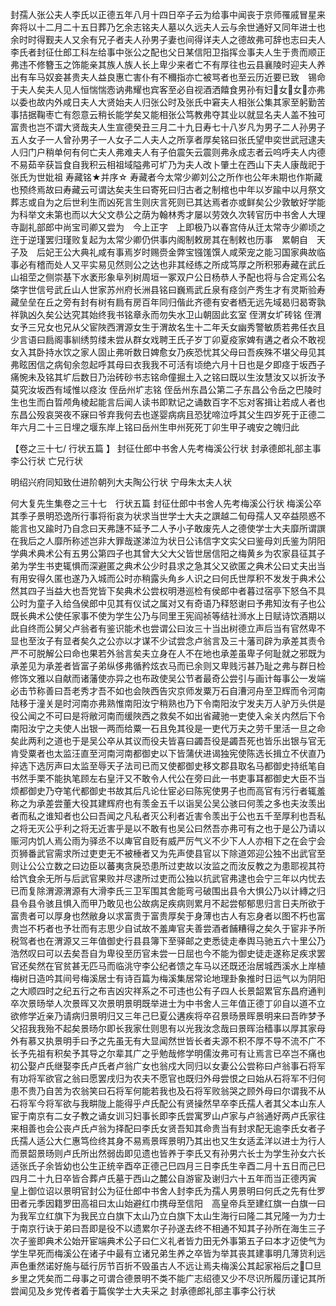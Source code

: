 <!-- { "loadSidebar": true } -->
封孺人张公夫人李氏以正德五年八月十四日卒子云为给事中闻丧于京师罹戚冒星来奔将以十二月二十五日葬乃乞余志铭夫人墓以久远夫人云与余世通好又同年进士也余时时得觐夫人又余有兄子者夫人孙男子妻也间得详夫人之德故弗可辞也志曰夫人李氏者封征仕郎工科左给事中张公之配也父日某信阳卫指挥佥事夫人生于贵而顺正弗违不修簪玉之饰能亲其族人族人长上卑少来者亡不有厚往也云县襄陵时迎夫人养出有车马奴妾甚贵夫人益良惠亡害仆有不穪指亦亡被骂者也至云历近要已致　锡命于夫人矣夫人见人恒惴惴悫讷弗耀也宾客至必自视酒洒饎食男孙有妇&#63150;女&#62834;女&#63151;亦弗以委也故内外咸日夫人大贤始夫人归张公时及张氏中窘夫人相张公集其家至躬勤苦事拮据鞠枣亡有怨意云稍长能学矣又能相张公笃教弗夺其业以就显名夫人盖不独可富贵也岂不谓大贤哉夫人生宣德癸丑三月二十九日寿七十八岁凡为男子二人孙男子五人女子一人曾孙男子一人女子二人夫人之所享者厚矣铭曰张氏望申奕世武冠逮夫人归门户稍单何有何亡夫人弗难夫人有子伯震矢云震则弗永成志者云呜呼夫人内德不易茹辛获旨食自我积云相祖域隘弗可圹乃为夫人改卜肇土在西山下夫人康哉祀于张氏为世妣祖 
寿藏铭★并序☆
寿藏者今太常少卿刘公之所作也公年未期也作斯藏也预终焉故曰寿藏云可谓达矣夫生曰寄死曰归古者之制棺也中年以岁踰中以月祭文葬志或自为之后世利生而凶死言生则庆言死则已其达焉者亦或鲜矣公少敦敏好学能为科举文未第也而以大父文恭公之荫为翰林秀才屡以劳效久次转官历中书舍人大理寺副礼部郎中尚宝司卿又尝为　今上正字　上即极乃以春宫侍从迁太常寺少卿顷之迕于逆瑾罢归瑾败复起为太常少卿仍供事内阁制敕房其在制敕也历事　累朝自　天子及　后妃王公大典礼咸有事焉岁时赐赍金弊宝镪馐馔人咸荣宠之能习国家典故临事必有稽而处人又平实易见然则公之达也非其经练之所成笃厚之所积邪寿藏在武丘山祖茔之侧崇基下水袤形象阜列树周垣一冢双户公日杨恭人予配也将与合定焉公名棨字世信号武丘山人世家苏州府长洲县铭曰巍焉武丘泉有痉剑产秀生才有灵斯验寿藏垒垒在丘之旁有封有树有扃有房百年同归偕此齐德有安者栖无远先域曷归曷寄孰祥孰凶久矣公达究其始终我书铭章永而勿失水卫山朝固此玄室
侄渭女圹砖铭
侄渭女予三兄女也兄从父宦陜西渭源女生于渭故名生十二年夭女幽秀警敏质若弗任衣且少言语曰扃阁事紃绣剪缕未尝从群女戏聘王氏子岁丁卯夏疫家婢有遘之者众不敢视女入其卧持水饮之家人固止弗听数日婢愈女乃疾恐忧其父母曰吾疾殊不堪父母见其弗眩困信之病旬余忽起呼其母曰衣我我不可活有顷绝六月十日也是夕即痉于坂西子痛惋未及铭其圹后数日乃治砖砂书志铭命僮掘土入之铭曰既以生汝慧汝又以折汝予莫究汝坂西有域惟以痉汝
侄岳州圹志铭
侄岳州东昌公第二子东昌公令岳之巴陵时生也生而白晢颅角棱起能言后闻人读书即默记之诵数百字不忘对客揖让若成人者也东昌公殁哀哭夜不寐曰爷弃我何去也遂婴病病且恐犹啼泣呼其父生四岁死于正德二年六月二十三日埋之堰东岸上铭曰岳州生申州死死丁卯生甲子魂安之魄归此

【卷之三十七/ 行状五篇 】
封征仕郎中书舍人先考梅溪公行状
封承德郎礼部主事李公行状 
亡兄行状 

明绍兴府同知致仕进阶朝列大夫陶公行状 
宁母朱太夫人状

何大复先生集卷之三十七　行状五篇
封征仕郎中书舍人先考梅溪公行状 
梅溪公卒其季子景明恐逸所行事将衔哀为状求当世学士大夫之譔越二旬母孺人又卒益陨惑不能言也又踰时乃自念曰天弗譓不延予二人予小子敢废先人之德使学士大夫靡所谓譔在我后之人靡所称述岂非大罪哉遂涕泣为状日公讳信字文实父曰鉴母刘氏鉴为阴阳学典术典术公有五男公第四子也其曾大父大父皆世居信阳之梅黄乡为农家县征其子弟为学生书吏辄惧而深避匿之典术公少时县求之急其父又欲匿之典术公曰丈夫出当有用安得久匿也遂乃入城而公时亦稍露头角乡人识之曰何氏世厚积不发发于典术公然其四子当益大也吾党皆下矣典术公尝权明港巡检有侯郎中者暮过宿亭下怒刍不具公时为童子入给刍侯郎中见其有仪试之属对又有奇语乃释怒谢曰予弗知汝有子也公既长典术公使任家事不使为学生公乃与同里王宪阎祯等结社浉水上日赋诗饮酒期以此自终而公舅父卢翁者有鉴识能术也尝谓公曰汝三十当出树德立声后当有官然卑不显也至汝子有显者矣久之公亦以才谋不少试尝念卢翁言及三十藩司辟为承差其责令严不可脱解公曰命也果若外翁言矣夫立身在人不在地也承差虽卑子何耻就之邪既为承差见为承差者皆富子弟纵侈弗循矜炫衣马而已余则又卑贱污甚乃耻之弗与群日检修饰文雅以自献而诸藩使亦异之也布政使吴公节者最奇公尝引与画计每事公一发端必击节称善曰吾老秀才吾不如也会陜西告灾京师发粟万石自漕河舟至卫辉而令河南陆移于潼关是时河南亦弗熟惟南阳汝宁稍熟也乃下令南阳汝宁发夫万人驴万头供是役公闻之不可曰是将敝河南而缓陜西之救矣不如出省藏驰一吏使入籴关内然后下令南阳汝宁之夫使人出银一两而给粟一石且免其役是一吏代万夫之劳千里活一旦之命矣此两利之道也于是吴公卒从其议而役夫皆喜曰蠲吾役是蠲吾死也皆乐出银与官无肯受粟者也太监汪直至河南河南都御史以下皆蒲伏进谒独宪使陈选长揖立不伏直乃捽选下选厉声曰太监至辱天子法司已而又使都御史移文郡县取名马都御史持纸笔自书然手栗不能执笔顾左右皇汗又不敢令人代公在旁曰此一书吏事耳都御史大臣不当烦都御史乃夺笔代都御史书故其后凡论仕宦必曰陈宪使男子也而高官有污行者辄羞称之为承差尝董大役其建辉府也有羡金五千以诣吴公吴公骇曰何羡之多也夫汝羡出者而私之谁知者也公曰吾闻之凡私者灭公利者近害令羡出于公也五千至厚利也吾私之将无灭公乎利之将无近害乎是以不敢有也吴公曰然吾亦弗可有之也于是公乃请以赈河内饥人焉公雨为驿丞不以庳官自贬有威严厉气义不少下人人亦相下之在会宁会页狮番武官需求所过吏吏无不被棰者又为先声使县官以下除道郊迎公独不出武官至则让公公立数之曰边臣以蕃夷贪戾恐患所过吏故以汝监之而汝反教之为患耶视其符给饩食余无所与后武官果败并尽逮所过吏而公独以抗武官弗逮也会宁三年以内忧去已而复除渭源渭源有大滑李氏三卫军围其舍能弯弓破围出县令大惧公乃以计縳之归县令县令骇且惧入而甲乃敢见也公故病足疾病则累月不起尝郁郁思归言日夫所欲于富贵者可以厚身也然敝身以求富贵于富贵厚矣于身薄也古人有忘身者以图不朽也富贵岂不朽者也予壮而有志思少自试故不羞庳官夫善尝酒者餔糟得之矣久于宦非予所税驾者也在渭源又三年值御史行县县簿下至驿邮之吏悉徒走奉舆马驰五六十里公乃浩然叹曰可以去矣吾自为卑役至历官未尝一日屈也今不能为御史徒走遂称足疾求罢官还矣然在官贫甚无匹马而临洮守李公纪者馈之车马以还既还治居城西溪水上岸植梅树日造吟其间号梅溪居士有诗百篇为梅溪集居常论地理卦象推时日运气以为阴阳之大顺四时之纪五行之布吉凶灾祥系之不可违也公有子四人长景韶累官东昌府通判卒次景旸举人次景晖又次景明景明既举进士为中书舍人三年值正德丁卯自以道不立欲修学近亲乃请病归景明归又三年己巳夏公遘疾将卒召景旸景晖景明来曰吾昨梦予父招我我殆不起矣景旸尔即长我家仕则思有以光我汝念哉曰景晖治穑事以厚其家母外有慕又执景明手曰予之先虽无有大显闻然世皆长者夫源不积不厚不导不流不广不长予先祖有积矣予其导之尔辈其广之乎勉哉修学明儒汝弗可有让焉言已卒岂不痛也初公娶卢氏继娶李氏卢氏者卢翁广女也翁戍大同归以女妻公公尝称曰卢翁事石将军有功将军欲官之翁曰愿罢戌归为农夫不愿官也既归外母尝恨之曰始从石将军不归何患不贵乃自苦为农翁笑曰石将军何能若我也及石将军败翁哭之顾外母曰尔谓我不从石将军今将军欲与我畊陇上能得乎卢氏配公有贤操然早卒李氏孺人者其父本山东人宦于南京有二女子教之诵女训习妇事长即李氏尝寓罗山卢家与卢翁通好两卢氏家往来相善也会公丧卢氏卢翁为择配曰李氏女贤吾知其命贵当有封求配无逾李氏女者子氏孺人适公大仁惠笃俭终其身不易焉景晖景明乃其出也又生女适孟洋以进士为行人而景韶景旸则卢氏所出然弱齿即见遗也皆养于李氏又有孙男六长士为学生孙女六长适张氏子余皆幼也公生正统辛酉卒正德己巳四月三日李氏生辛酉二月十五日而己巳四月二十九日卒皆合葬卢氏墓于西山之麓公自游宦及谢归六十五年而当正德丙寅　皇上御位诏以景明官封公为征仕郎中书舍人封李氏为孺人男景明曰何氏之先有仕罗田者元季因籍罗田高祖曰太山始避红巾携母至信阳　高皇帝兵至建红旗一白旗一曰为我军立红旗下为我民立白旗下太山乃立白旗下太山生海行曰隆二其兄隆一为力士于南京行诀于弟曰吾即是役不以遗累尔子孙遂去终不相通不知其子孙所在海生三子次子鉴即典术公始开宦端典术公子曰仁义礼者皆力田无外事第五子曰本才迈使气为学生早死而梅溪公在诸子中最有立诸兄弟生养之卒皆为举其丧其建事明几薄货利远声色重然诺好施与砥行厉节百折不毁虽古人不远让焉夫梅溪公其起家裕后之&#62730;□旦乡里之凭矣而二母事之可谓合德景明不类不能广志绍德又少不尽识所履历谨记其所尝闻见及乡党传者着于篇俟学士大夫采之 
封承德郎礼部主事李公行状
